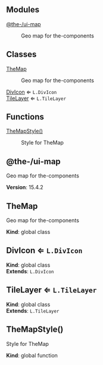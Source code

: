 <!--- Code generated by @the-/script-doc. DO NOT EDIT. -->

## Modules

<dl>
<dt><a href="#module_@the-/ui-map">@the-/ui-map</a></dt>
<dd><p>Geo map for the-components</p>
</dd>
</dl>

## Classes

<dl>
<dt><a href="#TheMap">TheMap</a></dt>
<dd><p>Geo map for the-components</p>
</dd>
<dt><a href="#DivIcon">DivIcon</a> ⇐ <code>L.DivIcon</code></dt>
<dd></dd>
<dt><a href="#TileLayer">TileLayer</a> ⇐ <code>L.TileLayer</code></dt>
<dd></dd>
</dl>

## Functions

<dl>
<dt><a href="#TheMapStyle">TheMapStyle()</a></dt>
<dd><p>Style for TheMap</p>
</dd>
</dl>

<a name="module_@the-/ui-map"></a>

## @the-/ui-map
Geo map for the-components

**Version**: 15.4.2  
<a name="TheMap"></a>

## TheMap
Geo map for the-components

**Kind**: global class  
<a name="DivIcon"></a>

## DivIcon ⇐ <code>L.DivIcon</code>
**Kind**: global class  
**Extends**: <code>L.DivIcon</code>  
<a name="TileLayer"></a>

## TileLayer ⇐ <code>L.TileLayer</code>
**Kind**: global class  
**Extends**: <code>L.TileLayer</code>  
<a name="TheMapStyle"></a>

## TheMapStyle()
Style for TheMap

**Kind**: global function  
